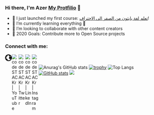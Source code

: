 ### Hi there, I'm Azer [My Protfilio][website] 👋

- 🔭 I just launched my first course: [تعلم لغة بايثون من الصفر الى الاحتراف][course]!
- 🌱 I’m currently learning everything 🤣
- 👯 I’m looking to collaborate with other content creators
- 🥅 2020 Goals: Contribute more to Open Source projects

<!-- ### Spotify Playing 🎧 -->

<!-- [<img src="https://now-playing-codestackr.vercel.app/api/spotify-playing" alt="Azer Spotify Playing" width="350" />](https://open.spotify.com/user/6z0sqa52y28tkgwdz7bi5oo1a)
 -->
### Connect with me:

[<img align="left" alt="codeSTACKr.com" width="22px" src="https://raw.githubusercontent.com/iconic/open-iconic/master/svg/globe.svg" />][website]
[<img align="left" alt="codeSTACKr | YouTube" width="22px" src="https://cdn.jsdelivr.net/npm/simple-icons@v3/icons/youtube.svg" />][youtube]
[<img align="left" alt="codeSTACKr | Twitter" width="22px" src="https://cdn.jsdelivr.net/npm/simple-icons@v3/icons/twitter.svg" />][twitter]
[<img align="left" alt="codeSTACKr | LinkedIn" width="22px" src="https://cdn.jsdelivr.net/npm/simple-icons@v3/icons/linkedin.svg" />][linkedin]
[<img align="left" alt="codeSTACKr | Instagram" width="22px" src="https://cdn.jsdelivr.net/npm/simple-icons@v3/icons/instagram.svg" />][instagram]

[website]: https://azerbenazzouz.netlify.app/
[course]: https://www.youtube.com/watch?v=6jZDNU5m1xw&list=PLIJTfyXpKFuuljTkZqd4bM1uqPOKRuoUB
[twitter]: https://twitter.com/azerbenazzouz
[youtube]: https://www.youtube.com/channel/UCqkzAzzHtFGDyNRdPJZntOw
[instagram]: https://www.instagram.com/azerbenazzouz/
[linkedin]: https://www.linkedin.com/in/azer-ben-azzouz-123580148/
<br /> <br />
![Anurag's GitHub stats](https://github-readme-stats.vercel.app/api?username=azerbenazzouz&show_icons=true&theme=dark)
[![trophy](https://github-profile-trophy.vercel.app/?username=azerbenazzouz&theme=nord&column=7)](https://github.com/Naderab/github-profile-trophy)
![Top Langs](https://github-readme-stats.vercel.app/api/top-langs/?username=azerbenazzouz&theme=algolia&layout=compact)
[![GitHub stats](https://github-readme-stats.vercel.app/api?username=azerbenazzouz&show_icons=true&theme=algolia)](https://github.com/azerbenazzouz)
![](https://github-readme-activity-graph.vercel.app/graph?username=azerbenazzouz&theme=react)


